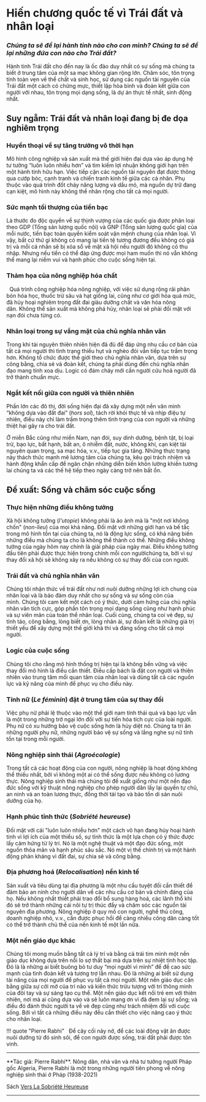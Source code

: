 # Hiến chương quốc tế vì Trái đất và nhân loại

*<h3>Chúng ta sẽ để lại hành tinh nào cho con mình? Chúng ta sẽ để lại những đứa con nào cho Trái đất?</h3>*

Hành tinh Trái đất cho đến nay là ốc đảo duy nhất có sự sống mà chúng ta biết ở trung tâm của một sa mạc không gian rộng lớn. Chăm sóc, tôn trọng tính toàn vẹn về thể chất và sinh học, sử dụng các nguồn tài nguyên của Trái đất một cách có chừng mực, thiết lập hòa bình và đoàn kết giữa con người với nhau, tôn trọng mọi dạng sống, là dự án thực tế nhất, sinh động nhất.

## Suy ngẫm: Trái đất và nhân loại đang bị đe dọa nghiêm trọng

### Huyền thoại về sự tăng trưởng vô thời hạn

Mô hình công nghiệp và sản xuất mà thế giới hiện đại dựa vào áp dụng hệ tư tưởng “luôn luôn nhiều hơn” và tìm kiếm lợi nhuận không giới hạn trên một hành tinh hữu hạn. Việc tiếp cận các nguồn tài nguyên đạt được thông qua cướp bóc, cạnh tranh và chiến tranh kinh tế giữa các cá nhân. Phụ thuộc vào quá trình đốt cháy năng lượng và dầu mỏ, mà nguồn dự trữ đang cạn kiệt, mô hình này không thể nhân rộng cho tất cả mọi người.

### Sức mạnh tối thượng của tiền bạc

Là thước đo độc quyền về sự thịnh vượng của các quốc gia được phân loại theo GDP (Tổng sản lượng quốc nội) và GNP (Tổng sản lượng quốc gia) của mỗi nước, tiền bạc toàn quyền kiểm soát vận mệnh chung của nhân loại. Vì vậy, bất cứ thứ gì không có mang lại tiền tệ tương đương đều không có giá trị và mỗi cá nhân sẽ bị xóa sổ về mặt xã hội nếu người đó không có thu nhập. Nhưng nếu tiền có thể đáp ứng được mọi ham muốn thì nó vẫn không thể mang lại niềm vui và hạnh phúc cho cuộc sống hiện tại.

### Thảm họa của nông nghiệp hóa chất
 
Quá trình công nghiệp hóa nông nghiệp, với việc sử dụng rộng rãi phân bón hóa học, thuốc trừ sâu và hạt giống lai, cũng như cơ giới hóa quá mức, đã hủy hoại nghiêm trọng đất đai giàu dưỡng chất và văn hóa nông dân. Không thể sản xuất mà không phá hủy, nhân loại sẽ phải đối mặt với nạn đói chưa từng có.

### Nhân loại trong sự vắng mặt của chủ nghĩa nhân văn

Trong khi tài nguyên thiên nhiên hiện đã đủ để đáp ứng nhu cầu cơ bản của tất cả mọi người thì tình trạng thiếu hụt và nghèo đói vẫn tiếp tục trầm trọng hơn. Không tổ chức được thế giới theo chủ nghĩa nhân văn, dựa trên sự công bằng, chia sẻ và đoàn kết, chúng ta phải dùng đến chủ nghĩa nhân đạo mang tính xoa dịu. Logic có đám cháy mới cần người cứu hoả người đã trở thành chuẩn mực.

### Ngắt kết nối giữa con người và thiên nhiên

Phần lớn các đô thị, đời sống hiện đại đã xây dựng một nền văn minh “không dựa vào đất đai” (*hors sol*), tách rời khỏi thực tế và nhịp điệu tự nhiên, điều này chỉ làm trầm trọng thêm tình trạng của con người và những thiệt hại gây ra cho trái đất.

Ở miền Bắc cũng như miền Nam, nạn đói, suy dinh dưỡng, bệnh tật, bị loại trừ, bạo lực, bất hạnh, bất an, ô nhiễm đất, nước, không khí, cạn kiệt tài nguyên quan trọng, sa mạc hóa, v.v., tiếp tục gia tăng. Những thực trạng này thách thức mạnh mẽ lương tâm của chúng ta, kêu gọi trách nhiệm và hành động khẩn cấp để ngăn chặn những diễn biến khôn lường khiến tương lai chúng ta và các thế hệ tiếp theo ngày càng trở nên bất ổn.

## Đề xuất: Sống và chăm sóc cuộc sống

### Thực hiện những điều không tưởng

Xã hội không tưởng (*l'utopie*) không phải là ảo ảnh mà là "một nơi không chốn" (*non-lieu*) của mọi khả năng. Đối mặt với những giới hạn và bế tắc trong mô hình tồn tại của chúng ta, nó là động lực sống, có khả năng biến những điều mà chúng ta cho là không thể thành có thể. Những điều không tưởng của ngày hôm nay chính là giải pháp của ngày mai. Điều không tưởng đầu tiên phải được thực hiện trong chính mỗi con ngườichúng ta, bởi vì sự thay đổi xã hội sẽ không xảy ra nếu không có sự thay đổi của con người.

### Trái đất và chủ nghĩa nhân văn

Chúng tôi nhận thức về trái đất như nơi nuôi dưỡng những lợi ích chung của nhân loại và là bảo đảm duy nhất cho sự sống và sự sống còn của mình. Chúng tôi cam kết một cách có ý thức, dưới cảm hứng của chủ nghĩa nhân văn tích cực, góp phần tôn trọng mọi dạng sống cũng như hạnh phúc và sự viên mãn của toàn thể nhân loại. Cuối cùng, chúng ta coi vẻ đẹp, sự tỉnh táo, công bằng, lòng biết ơn, lòng nhân ái, sự đoàn kết là những giá trị thiết yếu để xây dựng một thế giới khả thi và đáng sống cho tất cả mọi người.

### Logic của cuộc sống

Chúng tôi cho rằng mô hình thống trị hiện tại là không bền vững và việc thay đổi mô hình là điều cần thiết. Điều cấp bách là đặt con người và thiên nhiên vào trung tâm mối quan tâm của nhân loại và dùng tất cả các nguồn lực và kỹ năng của mình để phục vụ cho điều này.
 
### Tính nữ (*Le féminin*) đặt ở trung tâm của sự thay đổi

Việc phụ nữ phải lệ thuộc vào một thế giới nam tính thái quá và bạo lực vẫn là một trong những trở ngại lớn đối với sự tiến hóa tích cực của loài người. Phụ nữ có xu hướng bảo vệ cuộc sống hơn là hủy diệt nó. Chúng ta tri ân những người phụ nữ, những người bảo vệ sự sống và lắng nghe sự nữ tính tồn tại trong mỗi người.

### Nông nghiệp sinh thái (*Agroécologie*)

Trong tất cả các hoạt động của con người, nông nghiệp là hoạt động không thể thiếu nhất, bởi vì không một ai có thể sống được nếu không có lương thực. Nông nghiệp sinh thái mà chúng tôi đề xuất giống như một nền đạo đức sống với kỹ thuật nông nghiệp cho phép người dân lấy lại quyền tự chủ, an ninh và an toàn lương thực, đồng thời tái tạo và bảo tồn di sản nuôi dưỡng của họ.

### Hạnh phúc tỉnh thức (*Sobriété heureuse*)

Đối mặt với cái "luôn luôn nhiều hơn" một cách vô hạn đang hủy hoại hành tinh vì lợi ích của một thiểu số, sự tỉnh thức là một lựa chọn có ý thức được lấy cảm hứng từ lý trí. Nó là một nghệ thuật và một đạo đức sống, một nguồn thỏa mãn và hạnh phúc sâu sắc. Nó một vị thế chính trị và một hành động phản kháng vì đất đai, sự chia sẻ và công bằng.

### Địa phương hoá (*Relocalisation*) nền kinh tế

Sản xuất và tiêu dùng tại địa phương là một nhu cầu tuyệt đối cần thiết để đảm bảo an ninh cho người dân về các nhu cầu cơ bản và chính đáng của họ. Nếu không nhất thiết phải trao đổi bổ sung hàng hoá, các lãnh thổ khi đó sẽ trở thành những cái nôi tự trị thúc đẩy và chăm sóc các nguồn tài nguyên địa phương. Nông nghiệp ở quy mô con người, nghề thủ công, doanh nghiệp nhỏ, v.v., cần được phục hồi để càng nhiều công dân càng tốt có thể trở thành chủ thể của nền kinh tế một lần nữa.

### Một nền giáo dục khác

Chúng tôi mong muốn bằng tất cả lý trí và bằng cả trái tim mình một nền giáo dục không dựa trên nỗi lo sợ thất bại mà dựa trên sự nhiệt tình học tập. Đó là là những ai biết buông bỏ tư duy “mọi người vì mình” để đề cao sức mạnh của tình đoàn kết và tương trợ lẫn nhau. Đó là những ai biết sử dụng tài năng của mọi người để phục vụ tất cả mọi người. Một nền giáo dục cân bằng giữa sự cởi mở của trí não và kiến ​​thức trừu tượng với trí thông minh của đôi tay và sự sáng tạo cụ thể. Một nền giáo dục kết nối trẻ em với thiên nhiên, nơi mà ai cũng dựa vào và sẽ luôn mang ơn vì đã đem lại sự sống; và điều đó đánh thức người ta về vẻ đẹp cũng như trách nhiệm đối với cuộc sống. Bởi vì tất cả những điều này đều cần thiết cho việc nâng cao ý thức cho nhân loại.

!!! quote "Pierre Rabhi"
 
    Để cây cối nảy nở, để các loài động vật ăn được nuôi dưỡng từ đó sinh sôi, để con người được sống, trái đất phải được tôn vinh.

<hr/>
**Tác giả: Pierre Rabhi**. Nông dân, nhà văn và nhà tư tưởng người Pháp gốc Algeria, Pierre Rabhi là một trong những người tiên phong về nông nghiệp sinh thái ở Pháp (1938-2021)

Sách [Vers La Sobriété Heureuse](https://www.colibris-laboutique.org/livres/10-vers-la-sobriete-heureuse-9782330026592.html)
<hr/>